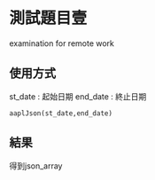 # 測試題目壹
examination for remote work 

## 使用方式

st_date : 起始日期
end_date : 終止日期
```
aaplJson(st_date,end_date)
```

## 結果
得到json_array
